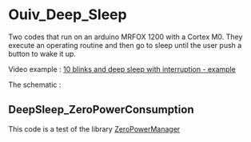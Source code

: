 # Ouiv_Deep_Sleep

Two codes that run on an arduino MRFOX 1200 with a Cortex M0. They execute an operating routine and then go to sleep until the user push a button to wake it up.

Video example : [10 blinks and deep sleep with interruption - example](https://youtu.be/4hDMrkHKJ5g)

The schematic : 



## DeepSleep_ZeroPowerConsumption

This code is a test of the library [ZeroPowerManager](https://github.com/ee-quipment/ZeroPowerManager)

